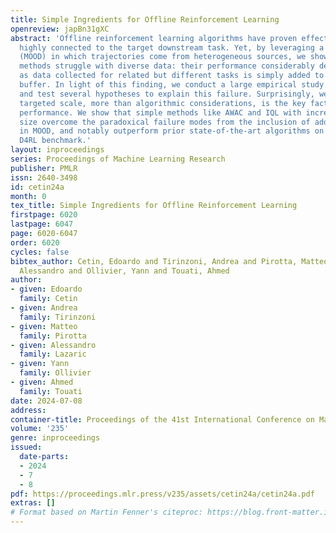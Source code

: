```yaml
---
title: Simple Ingredients for Offline Reinforcement Learning
openreview: japBn31gXC
abstract: 'Offline reinforcement learning algorithms have proven effective on datasets
  highly connected to the target downstream task. Yet, by leveraging a novel testbed
  (MOOD) in which trajectories come from heterogeneous sources, we show that existing
  methods struggle with diverse data: their performance considerably deteriorates
  as data collected for related but different tasks is simply added to the offline
  buffer. In light of this finding, we conduct a large empirical study where we formulate
  and test several hypotheses to explain this failure. Surprisingly, we find that
  targeted scale, more than algorithmic considerations, is the key factor influencing
  performance. We show that simple methods like AWAC and IQL with increased policy
  size overcome the paradoxical failure modes from the inclusion of additional data
  in MOOD, and notably outperform prior state-of-the-art algorithms on the canonical
  D4RL benchmark.'
layout: inproceedings
series: Proceedings of Machine Learning Research
publisher: PMLR
issn: 2640-3498
id: cetin24a
month: 0
tex_title: Simple Ingredients for Offline Reinforcement Learning
firstpage: 6020
lastpage: 6047
page: 6020-6047
order: 6020
cycles: false
bibtex_author: Cetin, Edoardo and Tirinzoni, Andrea and Pirotta, Matteo and Lazaric,
  Alessandro and Ollivier, Yann and Touati, Ahmed
author:
- given: Edoardo
  family: Cetin
- given: Andrea
  family: Tirinzoni
- given: Matteo
  family: Pirotta
- given: Alessandro
  family: Lazaric
- given: Yann
  family: Ollivier
- given: Ahmed
  family: Touati
date: 2024-07-08
address:
container-title: Proceedings of the 41st International Conference on Machine Learning
volume: '235'
genre: inproceedings
issued:
  date-parts:
  - 2024
  - 7
  - 8
pdf: https://proceedings.mlr.press/v235/assets/cetin24a/cetin24a.pdf
extras: []
# Format based on Martin Fenner's citeproc: https://blog.front-matter.io/posts/citeproc-yaml-for-bibliographies/
---
```

